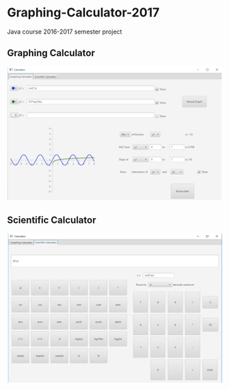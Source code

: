# Graphing-Calculator-2017
Java course 2016-2017 semester project

## Graphing Calculator
![alt text](GraphingCalculator.png "Graphing Calculator")

## Scientific Calculator
![alt text](ScientificCalculator.png "Graphing Calculator")
